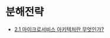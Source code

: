 # 분해전략

-   [2.1 마이크로서비스 아키텍처란 무엇인가?](https://github.com/oereo/TIL/blob/main/MicroServicePattern/2.%20%EB%B6%84%ED%95%B4%EC%A0%84%EB%9E%B5/2.1_%EB%A7%88%EC%9D%B4%ED%81%AC%EB%A1%9C%EC%84%9C%EB%B9%84%EC%8A%A4%20%EC%95%84%ED%82%A4%ED%85%8D%EC%B2%98%EB%9E%80%20%EB%AC%B4%EC%97%87%EC%9D%B8%EA%B0%80%3F.md)
